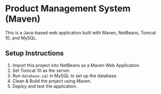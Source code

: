 # Product Management System (Maven)
This is a Java-based web application built with Maven, NetBeans, Tomcat 10, and MySQL.

## Setup Instructions
1. Import this project into NetBeans as a Maven Web Application.
2. Set Tomcat 10 as the server.
3. Run `database.sql` in MySQL to set up the database.
4. Clean & Build the project using Maven.
5. Deploy and test the application.
